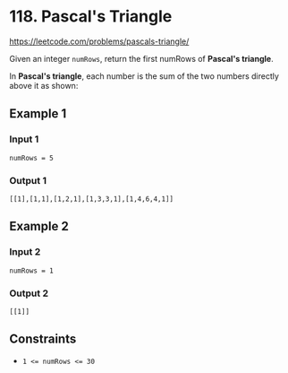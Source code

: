 # 118. Pascal's Triangle

<https://leetcode.com/problems/pascals-triangle/>

Given an integer `numRows`, return the first numRows of **Pascal's triangle**.

In **Pascal's triangle**, each number is the sum of the two numbers directly above it as shown:

## Example 1

### Input 1

    numRows = 5

### Output 1

    [[1],[1,1],[1,2,1],[1,3,3,1],[1,4,6,4,1]]

## Example 2

### Input 2

    numRows = 1

### Output 2

    [[1]]

## Constraints

- `1 <= numRows <= 30`
